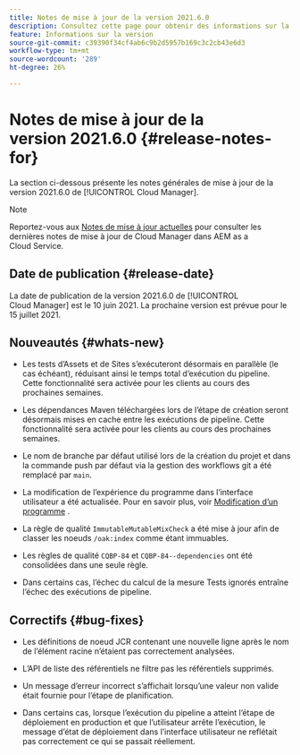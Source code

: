 ```yaml
---
title: Notes de mise à jour de la version 2021.6.0
description: Consultez cette page pour obtenir des informations sur la version 2021.6.0 de Cloud Manager
feature: Informations sur la version
source-git-commit: c39390f34cf4ab6c9b2d5957b169c3c2cb43e6d3
workflow-type: tm+mt
source-wordcount: '289'
ht-degree: 26%

---
```


# Notes de mise à jour de la version 2021.6.0 {#release-notes-for}

La section ci-dessous présente les notes générales de mise à jour de la version 2021.6.0 de [!UICONTROL Cloud Manager].

>[!NOTE]
>Reportez-vous aux [Notes de mise à jour actuelles](https://experienceleague.adobe.com/docs/experience-manager-cloud-service/onboarding/getting-access/release-notes-cloud-manager/release-notes-cm-current.html?lang=fr#getting-access) pour consulter les dernières notes de mise à jour de Cloud Manager dans AEM as a Cloud Service.

## Date de publication {#release-date}

La date de publication de la version 2021.6.0 de [!UICONTROL Cloud Manager] est le 10 juin 2021.
La prochaine version est prévue pour le 15 juillet 2021.

## Nouveautés {#whats-new}

* Les tests d’Assets et de Sites s’exécuteront désormais en parallèle (le cas échéant), réduisant ainsi le temps total d’exécution du pipeline. Cette fonctionnalité sera activée pour les clients au cours des prochaines semaines.

* Les dépendances Maven téléchargées lors de l’étape de création seront désormais mises en cache entre les exécutions de pipeline. Cette fonctionnalité sera activée pour les clients au cours des prochaines semaines.

* Le nom de branche par défaut utilisé lors de la création du projet et dans la commande push par défaut via la gestion des workflows git a été remplacé par `main`.

* La modification de l’expérience du programme dans l’interface utilisateur a été actualisée. Pour en savoir plus, voir [Modification d’un programme](/help/using/setting-up-program.md#editing-program) .

* La règle de qualité `ImmutableMutableMixCheck` a été mise à jour afin de classer les noeuds `/oak:index` comme étant immuables.

* Les règles de qualité `CQBP-84` et `CQBP-84--dependencies` ont été consolidées dans une seule règle.

* Dans certains cas, l’échec du calcul de la mesure Tests ignorés entraîne l’échec des exécutions de pipeline.

## Correctifs {#bug-fixes}

* Les définitions de noeud JCR contenant une nouvelle ligne après le nom de l’élément racine n’étaient pas correctement analysées.

* L’API de liste des référentiels ne filtre pas les référentiels supprimés.

* Un message d’erreur incorrect s’affichait lorsqu’une valeur non valide était fournie pour l’étape de planification.

* Dans certains cas, lorsque l’exécution du pipeline a atteint l’étape de déploiement en production et que l’utilisateur arrête l’exécution, le message d’état de déploiement dans l’interface utilisateur ne reflétait pas correctement ce qui se passait réellement.

